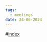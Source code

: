 ```yaml
---
tags:
  - meetings
date: 24-06-2024
---
```

#[index](notes/general-circle/old-gc-meetings/index.md) 
